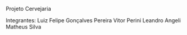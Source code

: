 Projeto Cervejaria


Integrantes:
Luiz Felipe Gonçalves Pereira
Vitor Perini
Leandro Angeli
Matheus Silva
